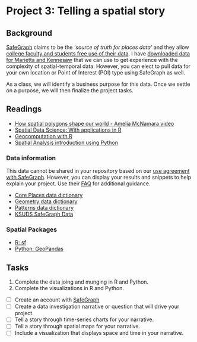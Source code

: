 # Project 3: Telling a spatial story

## Background

[SafeGraph](https://www.safegraph.com/) claims to be the _'source of truth for places data'_ and they allow [college faculty and students free use of their data](https://www.safegraph.com/academics). I have [downloaded data for Marietta and Kennesaw](https://github.com/KSUDS/safegraph_data) that we can use to get experience with the complexity of spatial-temporal data. However, you can elect to pull data for your own location or Point of Interest (POI) type using SafeGraph as well.

As a class, we will identify a business purpose for this data.  Once we settle on a purpose, we will then finalize the project tasks.

## Readings

- [How spatial polygons shape our world - Amelia McNamara video](https://www.youtube.com/watch?v=wn5larsRHro)
- [Spatial Data Science: With applications in R](https://keen-swartz-3146c4.netlify.app/)
- [Geocomputation with R](https://geocompr.robinlovelace.net/)
- [Spatial Analysis introduction using Python](https://sustainability-gis.readthedocs.io/en/latest/lessons/L1/intro-to-python-geostack.html#tutorial-1-2-spatial-analysis-with-python)

### Data information

This data cannot be shared in your repository based on our [use agreement with SafeGraph](https://shop.safegraph.com/terms-of-service/).  However, you can display your results and snippets to help explain your project. Use their [FAQ](https://docs.google.com/document/d/1h-pkpIZWeynF3_BcylRmgeWS7282kIUGoM0TSSIUhgM/edit#) for additional guidance.

- [Core Places data dictionary](https://docs.safegraph.com/docs/core-places)
- [Geometry data dictionary](https://docs.safegraph.com/docs/geometry-data)
- [Patterns data dictionary](https://docs.safegraph.com/docs/monthly-patterns)
- [KSUDS SafeGraph Data](https://github.com/KSUDS/safegraph_data)

### Spatial Packages

- [R: sf](https://r-spatial.github.io/sf/)
- [Python: GeoPandas](https://geopandas.org/docs.html)

## Tasks

1. Complete the data joing and munging in R and Python.
2. Complete the visualizations in R and Python.

- [ ] Create an account with [SafeGraph](https://www.safegraph.com/academics)
- [ ] Create a data investigation narrative or question that will drive your project.
- [ ] Tell a story through time-series charts for your narrative.
- [ ] Tell a story through spatial maps for your narrative.
- [ ] Include a visualization that displays space and time in your narrative.
